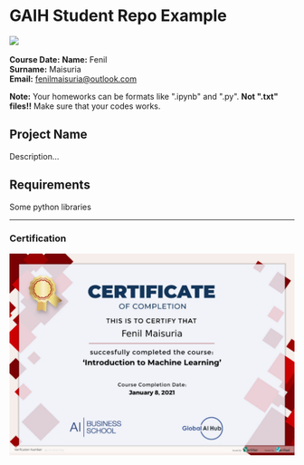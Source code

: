 # GAIH Student Repo Example
![](img/logo.png)

**Course Date:**
**Name:** Fenil  
**Surname:** Maisuria  
**Email:** fenilmaisuria@outlook.com  

**Note:** Your homeworks can be formats like ".ipynb" and ".py". **Not ".txt" files!!** Make sure that your codes works.  

## Project Name
Description...

## Requirements
Some python libraries

---

### Certification
![](img/certificate_ex.png)

